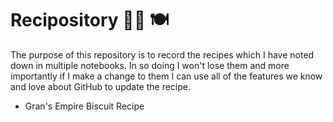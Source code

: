 # Recipository 🧑‍🍳 🍽️


The purpose of this repository is to record the recipes which I have noted down in multiple notebooks. In so doing I won't lose them and more importantly if I make a change to them I can use all of the features we know and love about GitHub to update the recipe.

- Gran's Empire Biscuit Recipe
